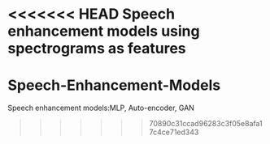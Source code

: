 <<<<<<< HEAD
Speech enhancement models using spectrograms as features
=======
# Speech-Enhancement-Models
Speech enhancement models:MLP, Auto-encoder, GAN
>>>>>>> 70890c31ccad96283c3f05e8afa17c4ce71ed343
